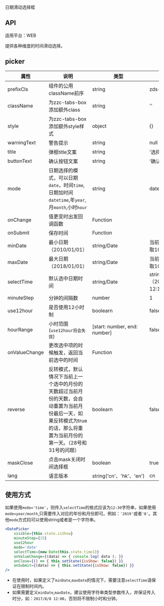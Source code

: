 日期滑动选择框

## API

适用平台：WEB

提供各种维度的时间滑动选择。


## picker

| 属性          | 说明                                                                                                                                                                       | 类型                         | 默认值                     |
| ------------- | -------------------------------------------------------------------------------------------------------------------------------------------------------------------------- | ---------------------------- | -------------------------- |
| prefixCls     | 组件的公用className前序                                                                                                                                                    | string                       | zds-picker                 |
| className     | 为zzc-tabs-box添加额外class                                                                                                                                                | string                       | ''                         |
| style         | 为zzc-tabs-box添加额外style样式                                                                                                                                            | object                       | {}                         |
| warningText   | 警告提示                                                                                                                                                                   | string                       | null                       |
| title         | 弹框title文案                                                                                                                                                              | string                       | '选择时间'                 |
| buttonText    | 确认按钮文案                                                                                                                                                               | string                       | '确认日期'                 |
| mode          | 日期选择的模式，可以日期`date`，时间`time`,日期加时间`datetime`,年`year`,月`month`,小时`hour`                                                                              | string                       | date                       |
| onChange      | 值更变时出发回调函数                                                                                                                                                       | Function                     |                            |
| onSubmit      | 保存时间                                                                                                                                                                   | Function                     |                            |
| minDate       | 最小日期（2010/01/01）                                                                                                                                                     | string/Date                  | 当前年份向前取10年         |
| maxDate       | 最大日期（2018/01/01）                                                                                                                                                     | string/Date                  | 当前年份向后取10年         |
| selectTime    | 默认选中日期时间                                                                                                                                                           | string/Date                  | string（2018/01/01 12:10） |  |
| minuteStep    | 分钟的间隔数                                                                                                                                                               | number                       | 1                          |
| use12hour     | 是否使用12小时制                                                                                                                                                           | boolearn                     | false                      |
| hourRange     | 小时范围(`use12hour将会失效`)                                                                                                                                                                   | [start: number, end: number] | false                      |
| onValueChange | 更改选中项的时候触发，返回当前选中的时间                                                                                                                                   | Function                     |                            |
| reverse       | 反转模式，默认情况下当前上一个选中的月份的天数超过当前月份的天数，会自动重置为当前月份最后一天，如果反转模式为true的话，那么将重置为当前月份的第一天。（28号和31号的问题） | boolearn                     | false                      |
| maskClose     | 点击mask关闭时间选择框                                                                                                                                                     | boolean                      | true                       |
| lang          | 语言版本                                                                                                                                                                   | string('cn'、'hk'、'en')     | cn                         |

## 使用方式

如果使用`mode='time'`，则传入`selectTime`的格式应该为`12:30`字符串，如果使用`mode=year/month`,只需要传入对应的年份和月份即可。例如：`'2019'`或者`'8'`。其他`mode`方式钧可以使用string或者是一个字符串。

```jsx
<DatePicker
    visible={this.state.isShow}
    minuteStep={15}
    use12hour
    mode='date'
    selectTime={new Date(this.state.time1)}
    onValueChange={(data) => { console.log( data ); }}
    onClose={() => { this.setState({isShow: false}) }}
    onSubmit={(data) => { this.setState({isShow: false}) }}
/>
```

* 在使用时，如果定义了`minDate`,`maxDate`的情况下，需要注意`selectTime`请保证在限制时间内。
* 如果需要定义`minDate`,`maxDate`，建议使用字符串类型参数传入，并保证传入时分，如：`2017/8/8 12:00`，否则将不限制小时和分钟。